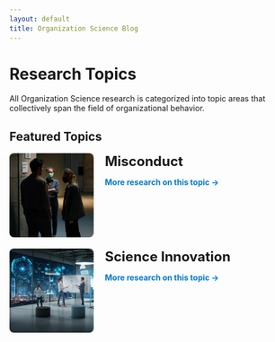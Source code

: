 ```yaml
---
layout: default
title: Organization Science Blog
---
```


# Research Topics

All Organization Science research is categorized into topic areas that collectively span the field of organizational behavior.

## Featured Topics

<section class="featured-topics">
  <!-- Misconduct Section -->
  <div class="topic" style="display: flex; align-items: flex-start; margin-bottom: 20px;">
    <img src="/assets/images/misconduct.jpg" alt="Misconduct" style="flex: 0 0 150px; max-width: 150px; height: auto; margin-right: 20px; border-radius: 8px;">
    <div class="topic-content">
      <h2 style="margin: 0; font-size: 1.5rem;">Misconduct</h2>
      <ul id="misconduct-top5" style="padding-left: 20px;">
        <!-- Top 5 rows will be dynamically injected here -->
      </ul>
      <a href="/topics/misconduct.html" class="more-link" style="font-weight: bold; color: #007acc; text-decoration: none; margin-top: 10px; display: block;">More research on this topic →</a>
    </div>
  </div>

  <!-- Science Innovation Section -->
  <div class="topic" style="display: flex; align-items: flex-start; margin-bottom: 20px;">
    <img src="/assets/images/science_innovation.jpg" alt="Science Innovation" style="flex: 0 0 150px; max-width: 150px; height: auto; margin-right: 20px; border-radius: 8px;">
    <div class="topic-content">
      <h2 style="margin: 0; font-size: 1.5rem;">Science Innovation</h2>
      <ul id="science_innovation-top5" style="padding-left: 20px;">
        <!-- Top 5 rows will be dynamically injected here -->
      </ul>
      <a href="/topics/science_innovation.html" class="more-link" style="font-weight: bold; color: #007acc; text-decoration: none; margin-top: 10px; display: block;">More research on this topic →</a>
    </div>
  </div>
</section>

<script>
document.addEventListener("DOMContentLoaded", function () {
  function fetchTop5Rows(url, targetListId) {
    fetch(url)
      .then((response) => response.text())
      .then((html) => {
        const parser = new DOMParser();
        const doc = parser.parseFromString(html, "text/html");
        const table = doc.querySelector("#misconductTable tbody"); // Ensure the table ID matches

        if (!table) {
          console.error(`Table not found in ${url}`);
          return;
        }

        const rows = table.querySelectorAll("tr");
        const targetList = document.getElementById(targetListId);

        // Clear any existing rows to prevent duplication
        targetList.innerHTML = "";

        // Inject top 5 rows
        for (let i = 0; i < Math.min(5, rows.length); i++) {
          const cells = rows[i].querySelectorAll("td");
          const category = cells[0].textContent.trim(); // Category
          const title = cells[3].textContent.trim(); // Reference

          // Create a list item and link it to the specific row
          const listItem = document.createElement("li");
          listItem.innerHTML = `
            <a href="${url}#row-${i + 1}" target="_self" style="text-decoration: none; color: #007acc;">
              <strong>${category}:</strong> ${title}
            </a>
          `;
          targetList.appendChild(listItem);
        }
      })
      .catch((error) => console.error(`Error fetching data from ${url}:`, error));
  }

  // Fetch top 5 rows for Misconduct
  fetchTop5Rows("/topics/misconduct.html", "misconduct-top5");

  // Fetch top 5 rows for Science Innovation
  fetchTop5Rows("/topics/science_innovation.html", "science_innovation-top5");
});
</script>
